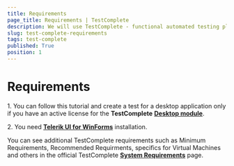 ```yaml
---
title: Requirements
page_title: Requirements | TestComplete
description: We will use TestComplete - functional automated testing platform developed by SmartBear Software to automate Telerik UI for WinForms Controls.  
slug: test-complete-requirements
tags: test-complete
published: True
position: 1 
---
```


# Requirements

1\. You can follow this tutorial and create a test for a desktop application only if you have an active license for the **TestComplete** [**Desktop module**](https://support.smartbear.com/testcomplete/docs/general-info/testcomplete-modules.html). 

2\. You need [**Telerik UI for WinForms**](https://www.telerik.com/products/winforms.aspx) installation. 

You can see additional TestComplete requirements such as Minimum Requirements, Recommended Requirments, specifics for Virtual Machines and others in the official TestComplete [**System Requirements**](https://support.smartbear.com/testcomplete/docs/general-info/system-requirements.html) page.
